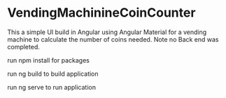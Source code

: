 # VendingMachinineCoinCounter

This a simple UI build in Angular using Angular Material for a vending machine to calculate the number of coins needed. Note no Back end was completed.

run npm install for packages

run ng build to build application

run ng serve to run application
